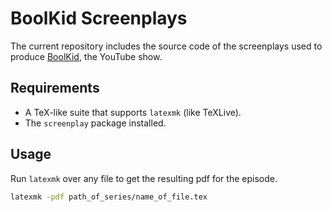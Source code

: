 # BoolKid Screenplays

The current repository includes the source code of the screenplays used to produce [BoolKid](https://youtube.com/pandres95), the YouTube show.

## Requirements

- A TeX-like suite that supports `latexmk` (like TeXLive).
- The `screenplay` package installed.

## Usage

Run `latexmk` over any file to get the resulting pdf for the episode.

```bash
latexmk -pdf path_of_series/name_of_file.tex
```
